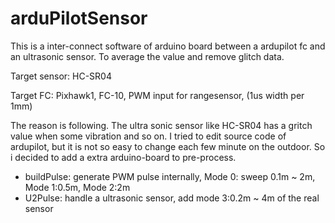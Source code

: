 # arduPilotSensor

This is a inter-connect software of arduino board between a ardupilot fc and an ultrasonic sensor.
To average the value and remove glitch data.

Target sensor: HC-SR04

Target FC: Pixhawk1, FC-10, PWM input for rangesensor, (1us width per 1mm)

The reason is following.
The ultra sonic sensor like HC-SR04 has a gritch value when some vibration and so on.
I tried to edit source code of ardupilot, but it is not so easy to change each few minute on the outdoor.
So i decided to add a extra arduino-board to pre-process.

- buildPulse: generate PWM pulse internally, Mode 0: sweep 0.1m ~ 2m, Mode 1:0.5m, Mode 2:2m
- U2Pulse: handle a ultrasonic sensor, add mode 3:0.2m ~ 4m of the real sensor 

